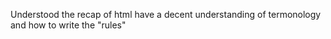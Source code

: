 Understood the recap of html 
have a decent understanding of termonology and how to write the "rules"
